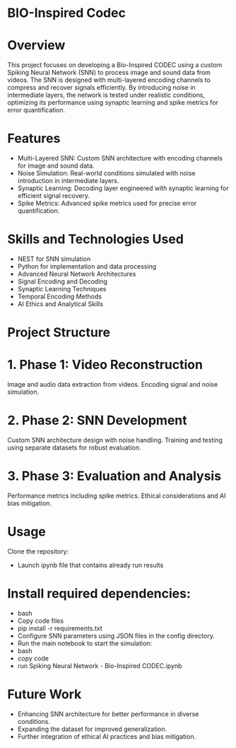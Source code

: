 # BIO-Inspired Codec

# Overview
This project focuses on developing a Bio-Inspired CODEC using a custom Spiking Neural Network (SNN) to process image and sound data from videos. The SNN is designed with multi-layered encoding channels to compress and recover signals efficiently. By introducing noise in intermediate layers, the network is tested under realistic conditions, optimizing its performance using synaptic learning and spike metrics for error quantification.

# Features
- Multi-Layered SNN: Custom SNN architecture with encoding channels for image and sound data.
- Noise Simulation: Real-world conditions simulated with noise introduction in intermediate layers.
- Synaptic Learning: Decoding layer engineered with synaptic learning for efficient signal recovery.
- Spike Metrics: Advanced spike metrics used for precise error quantification.

# Skills and Technologies Used
- NEST for SNN simulation
- Python for implementation and data processing
- Advanced Neural Network Architectures
- Signal Encoding and Decoding
- Synaptic Learning Techniques
- Temporal Encoding Methods
- AI Ethics and Analytical Skills

# Project Structure
# 1. Phase 1: Video Reconstruction

Image and audio data extraction from videos.
Encoding signal and noise simulation.

# 2. Phase 2: SNN Development

Custom SNN architecture design with noise handling.
Training and testing using separate datasets for robust evaluation.

# 3. Phase 3: Evaluation and Analysis

Performance metrics including spike metrics.
Ethical considerations and AI bias mitigation.

# Usage
Clone the repository:
- Launch ipynb file that contains already run results

# Install required dependencies:
- bash
- Copy code files
- pip install -r requirements.txt
- Configure SNN parameters using JSON files in the config directory.
- Run the main notebook to start the simulation:
- bash
- copy code
- run Spiking Neural Network - Bio-Inspired CODEC.ipynb

# Future Work
- Enhancing SNN architecture for better performance in diverse conditions.
- Expanding the dataset for improved generalization.
- Further integration of ethical AI practices and bias mitigation.
